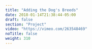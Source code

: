 ```yaml
---
title: "Adding the Dog's Breeds"
date: 2018-01-14T21:38:44-05:00
draft: false
section: "Project"
video: "https://vimeo.com/263548469"
noTitle: false
weight: 310
---
```


